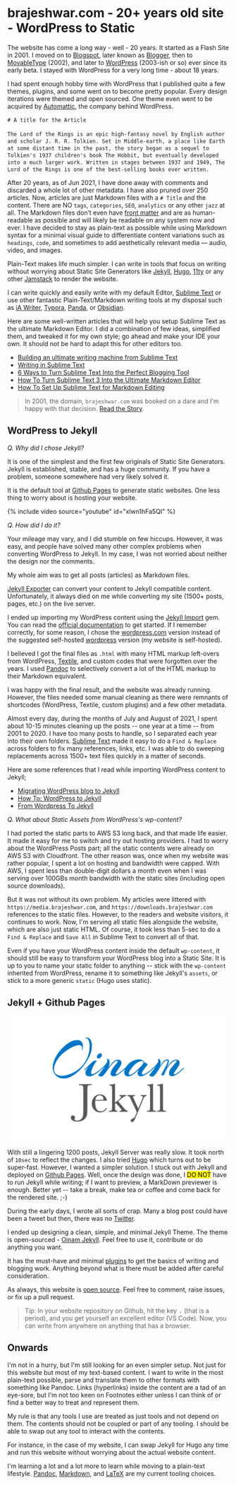 # brajeshwar.com - 20+ years old site - WordPress to Static

The website has come a long way - well - 20 years. It started as a Flash Site in 2001. I moved on to [Blogspot](https://en.wikipedia.org/wiki/Blogger_(service)), later known as [Blogger](https://www.blogger.com/), then to [MovableType](https://movabletype.org) (2002), and later to [WordPress](https://wordpress.org) (2003-ish or so) ever since its early beta. I stayed with WordPress for a very long time - about 18 years.

I had spent enough hobby time with WordPress that I published quite a few themes, plugins, and some went on to become pretty popular. Every design iterations were themed and open sourced. One theme even went to be acquired by [Automattic](https://automattic.com), the company behind WordPress.

```
# A title for the Article

The Lord of the Rings is an epic high-fantasy novel by English author and scholar J. R. R. Tolkien. Set in Middle-earth, a place like Earth at some distant time in the past, the story began as a sequel to Tolkien's 1937 children's book The Hobbit, but eventually developed into a much larger work. Written in stages between 1937 and 1949, The Lord of the Rings is one of the best-selling books ever written.
```

After 20 years, as of Jun 2021, I have done away with comments and discarded a whole lot of other metadata. I have also pruned over 250 articles. Now, articles are just Markdown files with a `# Title` and the content. There are NO `tags`, `categories`, `SEO`, `analytics` or any other `jazz` at all. The Markdown files don’t even have [front matter](https://jekyllrb.com/docs/front-matter/) and are as human-readable as possible and will likely be readable on any system now and ever. I have decided to stay as plain-text as possible while using Markdown syntax for a minimal visual guide to differentiate content variations such as `headings`, `code`, and sometimes to add aesthetically relevant media — audio, video, and images.

Plain-Text makes life much simpler. I can write in tools that focus on writing without worrying about Static Site Generators like [Jekyll](https://jekyllrb.com), [Hugo](https://gohugo.io), [11ty](https://www.11ty.dev) or any other [Jamstack](https://en.wikipedia.org/wiki/Jamstack) to render the website.

I can write quickly and easily write with my default Editor, [Sublime Text](https://www.sublimetext.com) or use other fantastic Plain-Text/Markdown writing tools at my disposal such as [iA Writer](https://ia.net/writer), [Typora](https://typora.io), [Panda](https://bear.app/panda/), or [Obsidian](https://obsidian.md).

Here are some well-written articles that will help you setup Sublime Text as the ultimate Markdown Editor. I did a combination of few ideas, simplified them, and tweaked it for my own style; go ahead and make your IDE your own. It should not be hard to adapt this for other editors too.

- [Building an ultimate writing machine from Sublime Text](https://tonsky.me/blog/sublime-writer/)
- [Writing in Sublime Text](https://kittygiraudel.com/2015/05/18/writing-in-sublime-text/)
- [6 Ways to Turn Sublime Text Into the Perfect Blogging Tool](https://www.sitepoint.com/sublime-text-perfect-blogging-6-ways/)
- [How To Turn Sublime Text 3 Into the Ultimate Markdown Editor](https://www.guidingtech.com/26607/turn-sublime-text-3-markdown/)
- [How To Set Up Sublime Text for Markdown Editing](https://plaintext-productivity.net/2-04-how-to-set-up-sublime-text-for-markdown-editing.html)

> In 2001, the domain, `brajeshwar.com` was booked on a dare and I'm happy with that decision. [Read the Story](/about/brajeshwar.com/).

## WordPress to Jekyll

_Q. Why did I chose Jekyll?_

It is one of the simplest and the first few originals of Static Site Generators. Jekyll is established, stable, and has a huge community. If you have a problem, someone somewhere had very likely solved it.

It is the default tool at [Github Pages](https://pages.github.com) to generate static websites. One less thing to worry about is hosting your website.

{% include video source="youtube" id="xlwn1hFa5QI" %}

_Q. How did I do it?_

Your mileage may vary, and I did stumble on few hiccups. However, it was easy, and people have solved many other complex problems when converting WordPress to Jekyll. In my case, I was not worried about neither the design nor the comments. 

My whole aim was to get all posts (articles) as Markdown files.

[Jekyll Exporter](https://wordpress.org/plugins/jekyll-exporter/) can convert your content to Jekyll compatible content. Unfortunately, it always died on me while converting my site (1500+ posts, pages, etc.) on the live server.

I ended up importing my WordPress content using the [Jekyll Import](https://github.com/jekyll/jekyll-import) gem. You can read the [official documentation](https://import.jekyllrb.com) to get started. If I remember correctly, for some reason, I chose the [wordpress.com](https://import.jekyllrb.com/docs/wordpressdotcom/) version instead of the suggested self-hosted [wordpress](https://import.jekyllrb.com/docs/wordpress/) version (my website is self-hosted).

I believed I got the final files as `.html` with many HTML markup left-overs from WordPress, [Textile](https://textile-lang.com), and custom codes that were forgotten over the years. I used [Pandoc](https://pandoc.org) to selectively convert a lot of the HTML markup to their Markdown equivalent.

I was happy with the final result, and the website was already running. However,  the files needed some manual cleaning as there were remnants of shortcodes (WordPress, Textile, custom plugins) and a few other metadata.

Almost every day, during the months of July and August of 2021, I spent about 10-15 minutes cleaning up the posts -- one year at a time -- from 2001 to 2020. I have too many posts to handle, so I separated each year into their own folders. [Sublime Text](https://www.sublimetext.com) made it easy to do a `Find & Replace` across folders to fix many references, links, etc. I was able to do sweeping replacements across 1500+ text files quickly in a matter of seconds.

Here are some references that I read while importing WordPress content to Jekyll;

- [Migrating WordPress blog to Jekyll](https://nts.strzibny.name/migrating-wordpress-to-jekyll/)
- [How To: WordPress to Jekyll](https://paulstamatiou.com/how-to-wordpress-to-jekyll/)
- [From Wordpress To Jekyll](https://www.bawbgale.com/from-wordpress-to-jekyll/)

_Q. What about Static Assets from WordPress's wp-content?_

I had ported the static parts to AWS S3 long back, and that made life easier. It made it easy for me to switch and try out hosting providers. I had to worry about the WordPress Posts part; all the static contents were already on AWS S3 with Cloudfront. The other reason was, once when my website was rather popular, I spent a lot on hosting and bandwidth were capped. With AWS, I spent less than double-digit dollars a month even when I was serving over 100GBs month bandwidth with the static sites (including open source downloads).

But it was not without its own problem. My articles were littered with `https://media.brajeshwar.com`, and `https://downloads.brajeshwar.com` references to the static files. However, to the readers and website visitors, it continues to work. Now, I'm serving all static files alongside the website, which are also just static HTML. Of course, it took less than 5-sec to do a `Find & Replace` and `Save All` in Sublime Text to convert all of that.

Even if you have your WordPress content inside the default `wp-content`, it should still be easy to transform your WordPress blog into a Static Site. It is up to you to name your static folder to anything -- stick with the `wp-content` inherited from WordPress, rename it to something like Jekyll's `assets`, or stick to a more generic `static` (Hugo uses static).

## Jekyll + Github Pages

[![Oinam Jekyll Theme)](/static/2021/oinam-jekyll-cover.png)](https://oinam.github.io/oinam-jekyll/)

With still a lingering 1200 posts, Jekyll Server was really slow. It took north of `10sec` to reflect the changes. I also tried [Hugo](https://gohugo.io) which turns out to be super-fast. However, I wanted a simpler solution. I stuck out with Jekyll and deployed on [Github Pages](https://pages.github.com). Well, once the design was done, I <mark>DO NOT</mark> have to run Jekyll while writing; if I want to preview, a MarkDown previewer is enough. Better yet -- take a break, make tea or coffee and come back for the rendered site. ;-)

During the early days, I wrote all sorts of crap. Many a blog post could have been a tweet but then, there was no [Twitter](https://twitter.com/brajeshwar).

I ended up designing a clean, simple, and minimal Jekyll Theme. The theme is open-sourced - [Oinam Jekyll](https://oinam.github.io/oinam-jekyll/). Feel free to use it, contribute or do anything you want.

It has the must-have and minimal [plugins](https://pages.github.com/versions/) to get the basics of writing and blogging work. Anything beyond what is there must be added after careful consideration.

As always, this website is [open source](https://github.com/brajeshwar/brajeshwar.github.io). Feel free to comment, raise issues, or fix up a pull request.

> Tip: In your website repository on Github, hit the key <kbd>.</kbd> (that is a period), and you get yourself an excellent editor (VS Code). Now, you can write from anywhere on anything that has a browser.

## Onwards

I'm not in a hurry, but I'm still looking for an even simpler setup. Not just for this website but most of my text-based content. I want to write in the most plain-text possible, parse and translate them to other formats with something like Pandoc. Links (hyperlinks) inside the content are a tad of an eye-sore, but I'm not too keen on Footnotes either unless I can think of or find a better way to treat and represent them.

My rule is that any tools I use are treated as just tools and not depend on them. The contents should not be coupled or part of any tooling. I should be able to swap out any tool to interact with the contents.

For instance, in the case of my website, I can swap Jekyll for Hugo any time and run this website without worrying about the actual website content.

I'm learning a lot and a lot more to learn while moving to a plain-text lifestyle. [Pandoc](https://en.wikipedia.org/wiki/Pandoc), [Markdown](https://en.wikipedia.org/wiki/Markdown), and [LaTeX](https://en.wikipedia.org/wiki/LaTeX) are my current tooling choices.